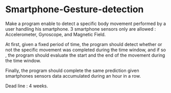 # Smartphone-Gesture-detection

Make a program enable to detect a specific body movement performed by a user handling his smartphone.
3 smartphone sensors  only are allowed : Accelerometer, Gyroscope, and Magnetic Field.

At first, given a fixed period of time, the program should detect whether or not the specific movement was completed during the time window, and if so , the program should evaluate the start and the end of the movement during the time window.

Finally, the program should complete the same prediction given smartphones sensors data accumulated during an hour in a row.

Dead line : 4 weeks.				
